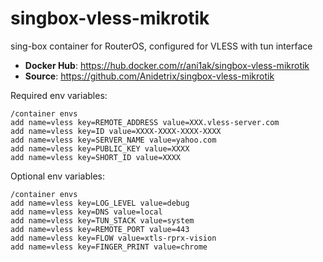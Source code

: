 # singbox-vless-mikrotik

sing-box container for RouterOS, configured for VLESS with tun interface

- **Docker Hub**: https://hub.docker.com/r/ani1ak/singbox-vless-mikrotik
- **Source**: https://github.com/Anidetrix/singbox-vless-mikrotik

Required env variables:

```
/container envs
add name=vless key=REMOTE_ADDRESS value=XXX.vless-server.com
add name=vless key=ID value=XXXX-XXXX-XXXX-XXXX
add name=vless key=SERVER_NAME value=yahoo.com
add name=vless key=PUBLIC_KEY value=XXXX
add name=vless key=SHORT_ID value=XXXX
```

Optional env variables:

```
/container envs
add name=vless key=LOG_LEVEL value=debug
add name=vless key=DNS value=local
add name=vless key=TUN_STACK value=system
add name=vless key=REMOTE_PORT value=443
add name=vless key=FLOW value=xtls-rprx-vision
add name=vless key=FINGER_PRINT value=chrome
```
